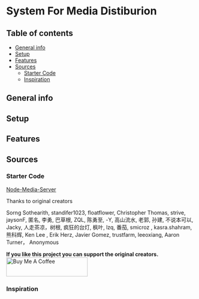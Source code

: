 # System For Media Distiburion

## Table of contents
* [General info](#general-info)
* [Setup](#setup)
* [Features](#features)
* [Sources](#sources)
    * [Starter Code](#starter-code)
    * [Inspiration](#inspiration)



## General info

## Setup

## Features


## Sources
### Starter Code
[Node-Media-Server](https://github.com/illuspas/Node-Media-Server)

Thanks to original creators

Sorng Sothearith, standifer1023, floatflower, Christopher Thomas, strive, jaysonF, 匿名, 李勇, 巴草根, ZQL, 陈勇至, -Y, 高山流水, 老郭, 孙建, 不说本可以, Jacky, 人走茶凉，树根, 疯狂的台灯, 枫叶, lzq, 番茄, smicroz , kasra.shahram, 熊科辉, Ken Lee , Erik Herz, Javier Gomez, trustfarm, leeoxiang, Aaron Turner， Anonymous  

**If you like this project you can support the original creators.**  
<a href="https://www.buymeacoffee.com/illuspas" target="_blank"><img src="https://cdn.buymeacoffee.com/buttons/default-white.png" alt="Buy Me A Coffee" style="height: 51px !important;width: 217px !important;" ></a>

### Inspiration
